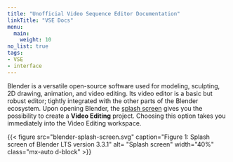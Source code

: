 ```yaml
---
title: "Unofficial Video Sequence Editor Documentation"
linkTitle: "VSE Docs"
menu:
  main:
    weight: 10
no_list: true
tags:
- VSE
- interface
---
```

Blender is a versatile open-source software used for modeling, sculpting, 2D drawing, animation, and video editing. Its video editor is a basic but robust editor; tightly integrated with the other parts of the Blender ecosystem. Upon opening Blender, the [splash screen](https://docs.blender.org/manual/en/dev/interface/window_system/splash.html) gives you the possibility to create a **Video Editing** project. Choosing this option takes you immediately into the Video Editing workspace.

{{< figure src="blender-splash-screen.svg" caption="Figure 1: Splash screen of Blender LTS version 3.3.1" alt= "Splash screen" width="40%" class="mx-auto d-block" >}}